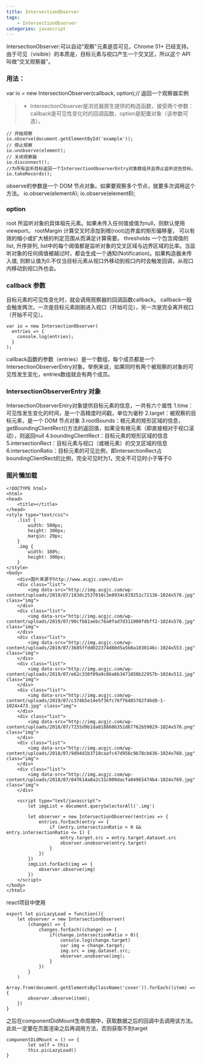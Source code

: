 ```yaml
---
title: IntersectionObserver
tags:
    - IntersectionObserver
categories: javascript
---
```


IntersectionObserver:可以自动"观察"元素是否可见，Chrome 51+ 已经支持。由于可见（visible）的本质是，目标元素与视口产生一个交叉区，所以这个 API 叫做"交叉观察器"。
<!-- more -->
### 用法：
var io = new IntersectionObserver(callback, option);// 返回一个观察器实例
>- IntersectionObserver是浏览器原生提供的构造函数，接受两个参数：callback是可见性变化时的回调函数，option是配置对象（该参数可选）。

```
// 开始观察
io.observe(document.getElementById('example'));
// 停止观察
io.unobserve(element);
// 关闭观察器
io.disconnect();
//为所有监听目标返回一个IntersectionObserverEntry对象数组并且停止监听这些目标。
io.takeRecords(); 
```
observe的参数是一个 DOM 节点对象。如果要观察多个节点，就要多次调用这个方法。
io.observe(elementA);
io.observe(elementB);

### option
root
所监听对象的具体祖先元素。如果未传入任何值或值为null，则默认使用viewport。
rootMargin
计算交叉时添加到根(root)边界盒的矩形偏移量， 可以有效的缩小或扩大根的判定范围从而满足计算需要。
thresholds
一个包含阈值的list, 升序排列, list中的每个阈值都是监听对象的交叉区域与边界区域的比率。当监听对象的任何阈值被越过时，都会生成一个通知(Notification)。如果构造器未传入值, 则默认值为0.不仅当目标元素从视口外移动到视口内时会触发回调，从视口内移动到视口外也会。

### callback 参数
目标元素的可见性变化时，就会调用观察器的回调函数callback。
callback一般会触发两次。一次是目标元素刚刚进入视口（开始可见），另一次是完全离开视口（开始不可见）。
```
var io = new IntersectionObserver(
  entries => {
    console.log(entries);
  }
);
```
callback函数的参数（entries）是一个数组，每个成员都是一个IntersectionObserverEntry对象。举例来说，如果同时有两个被观察的对象的可见性发生变化，entries数组就会有两个成员。

### IntersectionObserverEntry 对象
IntersectionObserverEntry对象提供目标元素的信息，一共有六个属性
1.time：可见性发生变化的时间，是一个高精度时间戳，单位为毫秒
2.target：被观察的目标元素，是一个 DOM 节点对象
3.rootBounds：根元素的矩形区域的信息，getBoundingClientRect()方法的返回值，如果没有根元素（即直接相对于视口滚动），则返回null
4.boundingClientRect：目标元素的矩形区域的信息
5.intersectionRect：目标元素与视口（或根元素）的交叉区域的信息
6.intersectionRatio：目标元素的可见比例，即intersectionRect占boundingClientRect的比例，完全可见时为1，完全不可见时小于等于0

### 图片懒加载
```
<!DOCTYPE html>
<html>
<head>
	<title></title>
</head>
<style type="text/css">
	.list {
		width: 500px;
		height: 300px;
		margin: 20px;
	}
	.img {
		width: 100%;
		height: 300px;
	}
</style>
<body>
	<div>图片来源于http://www.acgjc.com</div>
	<div class="list">
		<img data-src="http://img.acgjc.com/wp-content/uploads/2019/07/183dc2537018c3e8934c819251c72136-1024x576.jpg" class="img">
	</div>
	<div class="list">
		<img data-src="http://img.acgjc.com/wp-content/uploads/2019/07/90cfb81aebc76a0fad7d311800fdbff2-1024x576.jpg" class="img">
	</div>
	<div class="list">
		<img data-src="http://img.acgjc.com/wp-content/uploads/2019/07/3685ffdd022374d80d5a5b0a1830146c-1024x553.jpg" class="img">
	</div>
	<div class="list">
		<img data-src="http://img.acgjc.com/wp-content/uploads/2019/07/e62c330f09a9c86a6b3471850b22957b-1024x512.jpg" class="img">
	</div>
	<div class="list">
		<img data-src="http://img.acgjc.com/wp-content/uploads/2019/07/c374b5e14e5f36fc76ff6485782fd6d8-1-1024x473.jpg" class="img">
	</div>
	<div class="list">
		<img data-src="http://img.acgjc.com/wp-content/uploads/2018/07/7255d9b1da818860b351d67762b59029-1024x576.png" class="img">
	</div>
	<div class="list">
		<img data-src="http://img.acgjc.com/wp-content/uploads/2018/07/9d94d1b3710caafc47d956c9b78cb636-1024x768.jpg" class="img">
	</div>
	<div class="list">
		<img data-src="http://img.acgjc.com/wp-content/uploads/2018/07/04f614a8a2c31c009dacfa04965474b4-1024x769.jpg" class="img">
	</div>
 
	<script type="text/javascript">
		let imgList = document.querySelectorAll('.img')
 
		let observer = new IntersectionObserver(entries => {
			entries.forEach(entry => {
				if (entry.intersectionRatio > 0 && entry.intersectionRatio <= 1) {
					entry.target.src = entry.target.dataset.src
					observer.unobserve(entry.target)
				}
			})
		})
		imgList.forEach(img => {
			observer.observe(img)
		})
	</script>
</body>
</html>
```

react项目中使用
```
export let picLazyLoad = function(){
    let observer = new IntersectionObserver(
        (changes) => {
            changes.forEach((change) => {
                if(change.intersectionRatio > 0){
                    console.log(change.target)
                    var img = change.target;
                    img.src = img.dataset.src;
                    observer.unobserve(img);
                }
            })
        }
    )
    Array.from(document.getElementsByClassName('cover')).forEach((item) => {
        observer.observe(item);
    })
}
```
之后在componentDidMount生命周期中，获取数据之后的回调中去调用该方法。此处一定要在页面渲染之后再调用方法，否则获取不到target
```
componentDidMount = () => {
        let self = this
        this.picLazyLoad()
}
```







